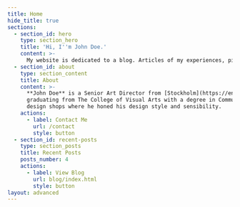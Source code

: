 ```yaml
---
title: Home
hide_title: true
sections:
  - section_id: hero
    type: section_hero
    title: 'Hi, I''m John Doe.'
    content: >-
      My website is dedicated to a blog. Articles of my experiences, pictures of trips and travels will be published here;
  - section_id: about
    type: section_content
    title: About
    content: >-
      **John Doe** is a Senior Art Director from [Stockholm](https://en.wikipedia.org/wiki/Stockholm), Sweden. After 
      graduating from The College of Visual Arts with a degree in Communication Design, he worked for three small graphic 
      design shops where he honed his design style and sensibility.
    actions:
      - label: Contact Me
        url: /contact
        style: button
  - section_id: recent-posts
    type: section_posts
    title: Recent Posts
    posts_number: 4
    actions:
      - label: View Blog
        url: blog/index.html
        style: button
layout: advanced
---
```

